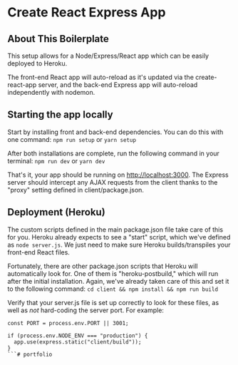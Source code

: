 # Create React Express App

## About This Boilerplate

This setup allows for a Node/Express/React app which can be easily deployed to Heroku.

The front-end React app will auto-reload as it's updated via the create-react-app server, and the back-end Express app will auto-reload independently with nodemon.

## Starting the app locally

Start by installing front and back-end dependencies. You can do this with one command: `npm run setup` or `yarn setup`

After both installations are complete, run the following command in your terminal: `npm run dev` or `yarn dev`

That's it, your app should be running on <http://localhost:3000>. The Express server should intercept any AJAX requests from the client thanks to the "proxy" setting defined in client/package.json.

## Deployment (Heroku)

The custom scripts defined in the main package.json file take care of this for you. Heroku already expects to see a "start" script, which we've defined as `node server.js`. We just need to make sure Heroku builds/transpiles your front-end React files.

Fortunately, there are other package.json scripts that Heroku will automatically look for. One of them is "heroku-postbuild," which will run after the initial installation. Again, we've already taken care of this and set it to the following command: `cd client && npm install && npm run build`

Verify that your server.js file is set up correctly to look for these files, as well as _not_ hard-coding the server port. For example:

```
const PORT = process.env.PORT || 3001;

if (process.env.NODE_ENV === "production") {
  app.use(express.static("client/build"));
}
```# portfolio
